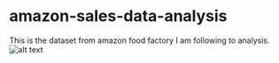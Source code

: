 # amazon-sales-data-analysis
This is the dataset from amazon food factory I am following to analysis.
![alt text](https://drive.google.com/drive/u/0/folders/1oM79fY-NxCsItJH09iuVjVdjYRloq2wW)
